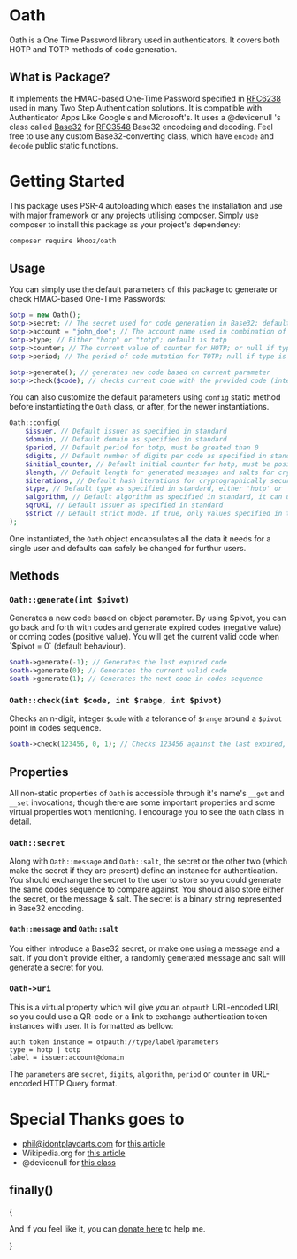 # Oath
Oath is a One Time Password library used in authenticators. It covers both HOTP and TOTP methods of code generation.


## What is Package?
It implements the HMAC-based One-Time Password specified in [RFC6238](http://tools.ietf.org/html/rfc6238) used in many Two Step Authentication solutions. It is compatible with Authenticator Apps Like Google's and Microsoft's. It uses a @devicenull 's class called [Base32](https://github.com/devicenull/PHP-Google-Authenticator/blob/master/base32.php) for [RFC3548](https://tools.ietf.org/html/rfc3548) Base32 encodeing and decoding. Feel free to use any custom Base32-converting class, which have `encode` and `decode` public static functions.

# Getting Started
This package uses PSR-4 autoloading which eases the installation and use with major framework or any projects utilising composer. Simply use composer to install this package as your project's dependency:
```bash
composer require khooz/oath
```

## Usage
You can simply use the default parameters of this package to generate or check HMAC-based One-Time Passwords:
```php
$otp = new Oath();
$otp->secret; // The secret used for code generation in Base32; default is randomly generated SHA1 hash
$otp->account = "john_doe"; // The account name used in combination of issuer and domain for making otpauth uri
$otp->type; // Either "hotp" or "totp"; default is totp
$otp->counter; // The current value of counter for HOTP; or null if type is "totp"; default is 0
$otp->period; // The period of code mutation for TOTP; null if type is "hotp"; default is 30

$otp->generate(); // generates new code based on current parameter
$otp->check($code); // checks current code with the provided code (integer). Returns true if both are the same.
```

You can also customize the default parameters using `config` static method before instantiating the `Oath` class, or after, for the newer instantiations.
```php
Oath::config(
	$issuer, // Default issuer as specified in standard
	$domain, // Default domain as specified in standard
	$period, // Default period for totp, must be greated than 0
	$digits, // Default number of digits per code as specified in standard
	$initial_counter, // Default initial counter for hotp, must be positive
	$length, // Default length for generated messages and salts for cryptographically secure secret generation
	$iterations, // Default hash iterations for cryptographically secure secret generation
	$type, // Default type as specified in standard, either 'hotp' or 'totp'
	$algorithm, // Default algorithm as specified in standard, it can use all hmac algorithms available to the system if strict mode is off
	$qrURI, // Default issuer as specified in standard
	$strict // Default strict mode. If true, only values specified in the standard can be used. By default it is true.
);
```

One instantiated, the `Oath` object encapsulates all the data it needs for a single user and defaults can safely be changed for furthur users.

## Methods
### `Oath::generate(int $pivot)`
Generates a new code based on object parameter. By using $pivot, you can go back and forth with codes and generate expired codes (negative value) or coming codes (positive value). You will get the current valid code when `$pivot = 0` (default behaviour).

```php
$oath->generate(-1); // Generates the last expired code
$oath->generate(0); // Generates the current valid code
$oath->generate(1); // Generates the next code in codes sequence
```

### `Oath::check(int $code, int $rabge, int $pivot)`
Checks an n-digit, integer `$code` with a telorance of `$range` around a `$pivot` point in codes sequence.

```php
$oath->check(123456, 0, 1); // Checks 123456 against the last expired, current, and next codes; gives user a 90s leeway in a 30s-period TOTP
```

## Properties
All non-static properties of `Oath` is accessible through it's name's `__get` and `__set` invocations; though there are some important properties and some virtual properties woth mentioning. I encourage you to see the `Oath` class in detail.

### `Oath::secret`
Along with `Oath::message` and `Oath::salt`, the secret or the other two (which make the secret if they are present) define an instance for authentication. You should exchange the secret to the user to store so you could generate the same codes sequence to compare against. You should also store either the secret, or the message & salt. The secret is a binary string represented in Base32 encoding.

#### `Oath::message` and `Oath::salt`
You either introduce a Base32 secret, or make one using a message and a salt. if you don't provide either, a randomly generated message and salt will generate a secret for you.

### `Oath->uri`
This is a virtual property which will give you an `otpauth` URL-encoded URI, so you could use a QR-code or a link to exchange authentication token instances with user.
It is formatted as bellow:
```
auth token instance = otpauth://type/label?parameters
type = hotp | totp
label = issuer:account@domain
```
The `parameters` are `secret`, `digits`, `algorithm`, `period` or `counter` in URL-encoded HTTP Query format.




# Special Thanks goes to

* phil@idontplaydarts.com for [this article](https://www.idontplaydarts.com/2011/07/google-totp-two-factor-authentication-for-php/)
* Wikipedia.org for [this article](http://en.wikipedia.org/wiki/Google_Authenticator)
* @devicenull for [this class](https://github.com/devicenull/PHP-Google-Authenticator/blob/master/base32.php)


## finally()
{
	
And if you feel like it, you can [donate here](paypal.me/khooz) to help me.

}